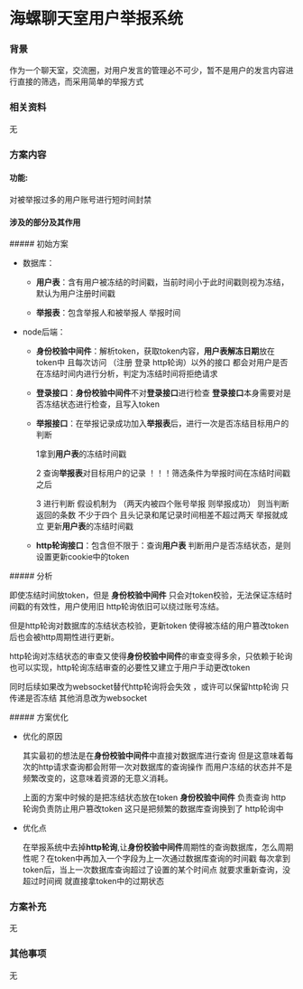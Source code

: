 # 海螺聊天室用户举报系统

### 背景

作为一个聊天室，交流圈，对用户发言的管理必不可少，暂不是用户的发言内容进行直接的筛选，而采用简单的举报方式

### 相关资料

无

### 方案内容

#### 功能:

对被举报过多的用户账号进行短时间封禁

#### 涉及的部分及其作用

##### 初始方案

- 数据库：
  
  - **用户表**：含有用户被冻结的时间戳，当前时间小于此时间戳则视为冻结，默认为用户注册时间戳
    
  - **举报表**：包含举报人和被举报人 举报时间
    
- node后端：
  
  - **身份校验中间件**：解析token，获取token内容，**用户表解冻日期**放在token中 且每次访问 （注册 登录 http轮询）以外的接口 都会对用户是否在冻结时间内进行分析，判定为冻结时间将拒绝请求
    
  - **登录接口**：**身份校验中间件**不对**登录接口**进行检查 **登录接口**本身需要对是否冻结状态进行检查，且写入token
    
  - **举报接口**：在举报记录成功加入**举报表**后，进行一次是否冻结目标用户的判断
    
    1拿到**用户表**的冻结时间戳
    
    2 查询**举报表**对目标用户的记录 ！！！筛选条件为举报时间在冻结时间戳之后
    
    3 进行判断 假设机制为 （两天内被四个账号举报 则举报成功） 则当判断返回的条数 不少于四个 且头记录和尾记录时间相差不超过两天 举报就成立 更新**用户表**的冻结时间戳
    
  - **http轮询接口**：包含但不限于：查询**用户表** 判断用户是否冻结状态，是则设置更新cookie中的token
    

##### 分析

即使冻结时间放token，但是 **身份校验中间件** 只会对token校验，无法保证冻结时间戳的有效性，用户使用旧 http轮询依旧可以绕过账号冻结。

但是http轮询对数据库的冻结状态校验，更新token 使得被冻结的用户篡改token后也会被http周期性进行更新。

http轮询对冻结状态的审查又使得**身份校验中间件**的审查变得多余，只依赖于轮询也可以实现，http轮询冻结审查的必要性又建立于用户手动更改token

同时后续如果改为websocket替代http轮询将会失效 ，或许可以保留http轮询 只传递是否冻结 其他消息改为websocket

##### 方案优化

- 优化的原因
  
  其实最初的想法是在**身份校验中间件**中直接对数据库进行查询 但是这意味着每次的http请求查询都会附带一次对数据库的查询操作 而用户冻结的状态并不是频繁改变的，这意味着资源的无意义消耗。
  
  上面的方案中时候的是把冻结状态放在token **身份校验中间件** 负责查询 http轮询负责防止用户篡改token 这只是把频繁的数据库查询换到了 http轮询中
  
- 优化点
  
  在举报系统中去掉**http轮询**,让**身份校验中间件**周期性的查询数据库，怎么周期性呢？在token中再加入一个字段为上一次通过数据库查询的时间戳 每次拿到token后，当上一次数据库查询超过了设置的某个时间点 就要求重新查询，没超过时间阀 就直接拿token中的过期状态
  

### 方案补充

无

### 其他事项

无
